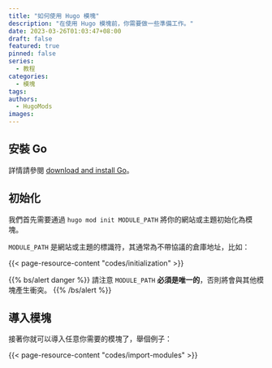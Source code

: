 ```yaml
---
title: "如何使用 Hugo 模塊"
description: "在使用 Hugo 模塊前，你需要做一些準備工作。"
date: 2023-03-26T01:03:47+08:00
draft: false
featured: true
pinned: false
series:
  - 教程
categories:
  - 模塊
tags:
authors:
  - HugoMods
images:
---
```


## 安裝 Go

詳情請參閱 [download and install Go](https://go.dev/doc/install)。

## 初始化

我們首先需要通過 `hugo mod init MODULE_PATH` 將你的網站或主題初始化為模塊。

`MODULE_PATH` 是網站或主題的標識符，其通常為不帶協議的倉庫地址，比如：

{{< page-resource-content "codes/initialization" >}}

{{% bs/alert danger %}}
請注意 `MODULE_PATH` **必須是唯一的**，否則將會與其他模塊產生衝突。
{{% /bs/alert %}}

## 導入模塊

接著你就可以導入任意你需要的模塊了，舉個例子：

{{< page-resource-content "codes/import-modules" >}}
